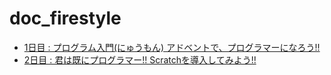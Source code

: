 # doc_firestyle


* [1日目 : プログラム入門(にゅうもん) アドベントで、プログラマーになろう!!](about_firestyle/about_firestyle.md)
* [2日目 : 君は既にプログラマー!! Scratchを導入してみよう!!](intro_scratch/intro_scratch.md)
